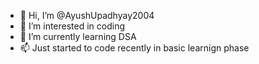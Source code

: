 - 👋 Hi, I’m @AyushUpadhyay2004
- 👀 I’m interested in coding
- 🌱 I’m currently learning DSA
- 📫 Just started to code recently in basic learnign phase

<!---
AyushUpadhyay2004/AyushUpadhyay2004 is a ✨ special ✨ repository because its `README.md` (this file) appears on your GitHub profile.
You can click the Preview link to take a look at your changes.
--->
